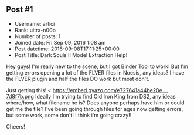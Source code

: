 ## Post #1
- Username: artici
- Rank: ultra-n00b
- Number of posts: 1
- Joined date: Fri Sep 09, 2016 1:08 am
- Post datetime: 2016-09-08T17:11:25+00:00
- Post Title: Dark Souls II Model Extraction Help!

Hey guys! I'm really new to the scene, but I got Binder Tool to work! But I'm getting errors opening a lot of the FLVER files in Noesis, any ideas? I have the FLVER plugin and half the files DO work but most don't.

Just getting this! < [https://embed.gyazo.com/e727641a44be20e ... 7d8f7b.png](https://embed.gyazo.com/e727641a44be20efba4f9c9d2b7d8f7b.png)
Ideally I'm trying to find Old Iron King from DS2, any ideas where/how, what filename he is? Does anyone perhaps have him or could get me the file? I've been going through files for ages now getting errors, but some work, some don't! I think i'm going crazy!!

Cheers!
